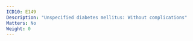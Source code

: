 ```yaml
---
ICD10: E149
Description: "Unspecified diabetes mellitus: Without complications"
Matters: No
Weight: 0
---
```

